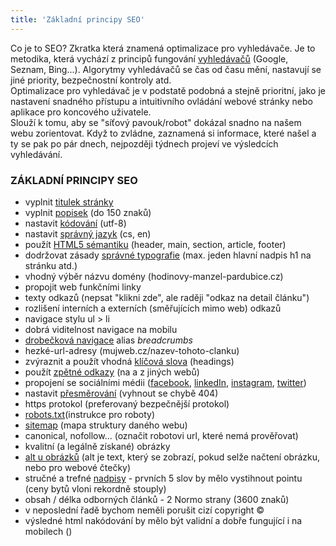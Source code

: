 ```yaml
---
title: 'Základní principy SEO'
---
```


Co je to SEO?
Zkratka která znamená optimalizace pro vyhledávače. Je to metodika, která vychází z principů fungování [vyhledávačů](https://www.jakpsatweb.cz/vyhledavace.html) (Google, Seznam, Bing...). Algorytmy vyhledávačů se čas od času mění, nastavují se jiné priority, bezpečnostní kontroly atd.
<br>
Optimalizace pro vyhledávač je v podstatě podobná a stejně prioritní, jako je nastavení snadného přístupu a intuitivního ovládání webové stránky nebo aplikace pro koncového uživatele.
<br>
Slouží k tomu, aby se "síťový pavouk/robot" dokázal snadno na našem webu zorientovat. Když to zvládne, zaznamená si informace, které našel a ty se pak po pár dnech, nejpozději týdnech projeví ve výsledcích vyhledávání.

### ZÁKLADNÍ PRINCIPY SEO

* vyplnit [titulek stránky](https://cs.wikipedia.org/wiki/HTML_title)
* vyplnit [popisek](https://www.jakpsatweb.cz/meta-tagy.html#description) (do 150 znaků)
* nastavit [kódování](https://cs.wikipedia.org/wiki/HTML5#Jazyk_dokumentu_a_k%C3%B3dov%C3%A1n%C3%AD) (utf-8)
* nastavit [správný jazyk](https://www.jakpsatweb.cz/meta-tagy.html#cestina) (cs, en)
* použít [HTML5 sémantiku](https://cs.wikipedia.org/wiki/HTML5#Struktura) (header, main, section, article, footer)
* dodržovat zásady [správné typografie](https://cs.wikipedia.org/wiki/Typografie) (max. jeden hlavní nadpis h1 na stránku atd.)
* vhodný výběr názvu domény (hodinovy-manzel-pardubice.cz)
* propojit web funkčními linky
* texty odkazů (nepsat "klikni zde", ale raději "odkaz na detail článku")
* rozlišení interních a externích (směřujících mimo web) odkazů
* navigace stylu ul > li
* dobrá viditelnost navigace na mobilu
* [drobečková navigace](https://www.seoconsult.cz/blog/drobeckova-navigace) alias _breadcrumbs_
* hezké-url-adresy (mujweb.cz/nazev-tohoto-clanku)
* zvýraznit a použít vhodná [klíčová slova](https://www.jakpsatweb.cz/meta-tagy.html#klic) (headings)
* použít [zpětné odkazy](https://cs.wikipedia.org/wiki/Zp%C4%9Btn%C3%BD_odkaz) (na a z jiných webů)
* propojení se sociálními médii ([facebook](facebook.com), [linkedIn](linkedin.com), [instagram](instagram.com), [twitter](twitter.com))
* nastavit [přesměrování](https://www.jakpsatweb.cz/meta-tagy.html#presmerov%C3%A1n%C3%AD) (vyhnout se chybě 404)
* https protokol (preferovaný bezpečnější protokol)
* [robots.txt](https://www.jakpsatweb.cz/robots-txt.html)(instrukce pro roboty)
* [sitemap](https://cs.wikipedia.org/wiki/Sitemap) (mapa struktury daného webu)
* canonical, nofollow... (označit robotovi url, které nemá prověřovat)
* kvalitní (a legálně získané) obrázky
* [alt u obrázků](https://www.jakpsatweb.cz/html/obrazky.html) (alt je text, který se zobrazí, pokud selže načtení obrázku, nebo pro webové čtečky)
* stručné a trefné [nadpisy](https://www.seoconsult.cz/blog/vytvorte-nadpisy-ktere-zaujmou-uzivatele-i-vyhledavace) - prvních 5 slov by mělo vystihnout pointu (ceny bytů vloni rekordně stouply)
* obsah / délka odborných článků - 2 Normo strany (3600 znaků)
* v neposlední řadě bychom neměli porušit cizí copyright &copy;
* výsledné html nakódování by mělo být validní a dobře fungující i na mobilech ()